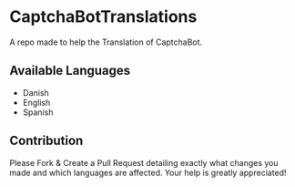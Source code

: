 # CaptchaBotTranslations
A repo made to help the Translation of CaptchaBot.

## Available Languages
+ Danish
+ English
+ Spanish


## Contribution
Please Fork & Create a Pull Request detailing exactly what changes you made and which languages are affected. Your help is greatly appreciated!
